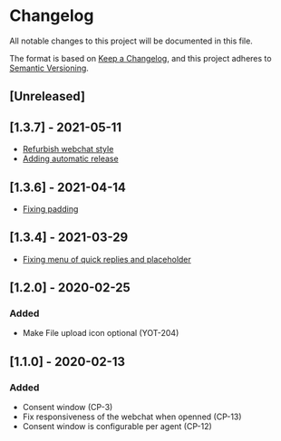 # Changelog

All notable changes to this project will be documented in this file.

The format is based on [Keep a Changelog](https://keepachangelog.com/en/1.0.0/),
and this project adheres to [Semantic Versioning](https://semver.org/spec/v2.0.0.html).

## [Unreleased]

## [1.3.7] - 2021-05-11

- [Refurbish webchat style](https://wealize.atlassian.net/browse/FAQ21021-12)
- [Adding automatic release]()

## [1.3.6] - 2021-04-14

- [Fixing padding](https://wealize.atlassian.net/browse/TEC20047-17)

## [1.3.4] - 2021-03-29

- [Fixing menu of quick replies and placeholder](https://wealize.atlassian.net/browse/TEC20047-16)

## [1.2.0] - 2020-02-25

### Added

- Make File upload icon optional (YOT-204)

## [1.1.0] - 2020-02-13

### Added

- Consent window (CP-3)
- Fix responsiveness of the webchat when openned (CP-13)
- Consent window is configurable per agent (CP-12)

